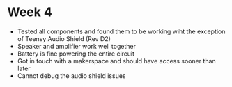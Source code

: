 # Week 4


- Tested all components and found them to be working wiht the exception of Teensy Audio Shield (Rev D2)
- Speaker and amplifier work well together
- Battery is fine powering the entire circuit
- Got in touch with a makerspace and should have access sooner than later
- Cannot debug the audio shield issues
